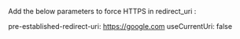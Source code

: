 Add the below  parameters to force HTTPS in redirect_uri :

pre-established-redirect-uri: https://google.com
useCurrentUri: false
      